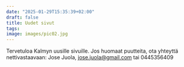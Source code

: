 ```yaml
---
date: "2025-01-29T15:35:39+02:00"
draft: false
title: Uudet sivut
tags:
image: images/pic02.jpg
---
```


Tervetuloa Kalmyn uusille sivuille. Jos huomaat puutteita, ota yhteyttä nettivastaavaan: Jose Juola, jose.juola@gmail.com tai 0445356409

